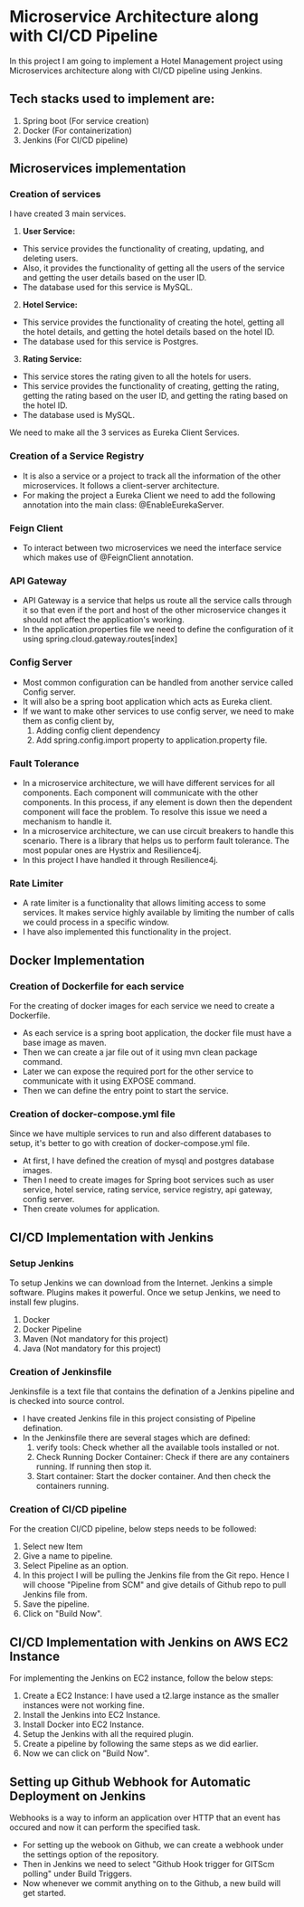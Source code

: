# Microservice Architecture along with CI/CD Pipeline

In this project I am going to implement a Hotel Management project using Microservices architecture along with CI/CD pipeline using Jenkins.

## Tech stacks used to implement are:

1. Spring boot (For service creation)
2. Docker (For containerization)
3. Jenkins (For CI/CD pipeline)

## Microservices implementation

### Creation of services

I have created 3 main services.

1. <b>User Service: </b>

- This service provides the functionality of creating, updating, and deleting users.
- Also, it provides the functionality of getting all the users of the service and getting the user details based on the user ID.
- The database used for this service is MySQL.

2. <b>Hotel Service:</b>

- This service provides the functionality of creating the hotel, getting all the hotel details, and getting the hotel details based on the hotel ID.
- The database used for this service is Postgres.

3. <b>Rating Service:</b>

- This service stores the rating given to all the hotels for users.
- This service provides the functionality of creating, getting the rating, getting the rating based on the user ID, and getting the rating based on the hotel ID.
- The database used is MySQL.

We need to make all the 3 services as Eureka Client Services.

### Creation of a Service Registry

- It is also a service or a project to track all the information of the other microservices. It follows a client-server architecture.
- For making the project a Eureka Client we need to add the following annotation into the main class: @EnableEurekaServer.

### Feign Client

- To interact between two microservices we need the interface service which makes use of @FeignClient annotation.

### API Gateway

- API Gateway is a service that helps us route all the service calls through it so that even if the port and host of the other microservice changes it should not affect the application's working.
- In the application.properties file we need to define the configuration of it using spring.cloud.gateway.routes[index]

### Config Server

- Most common configuration can be handled from another service called Config server.
- It will also be a spring boot application which acts as Eureka client.
- If we want to make other services to use config server, we need to make them as config client by,
  1. Adding config client dependency
  2. Add spring.config.import property to application.property file.

### Fault Tolerance

- In a microservice architecture, we will have different services for all components. Each component will communicate with the other components. In this process, if any element is down then the dependent component will face the problem. To resolve this issue we need a mechanism to handle it.
- In a microservice architecture, we can use circuit breakers to handle this scenario. There is a library that helps us to perform fault tolerance. The most popular ones are Hystrix and Resilience4j.
- In this project I have handled it through Resilience4j.

### Rate Limiter

- A rate limiter is a functionality that allows limiting access to some services. It makes service highly available by limiting the number of calls we could process in a specific window.
- I have also implemented this functionality in the project.

## Docker Implementation

### Creation of Dockerfile for each service

For the creating of docker images for each service we need to create a Dockerfile.

- As each service is a spring boot application, the docker file must have a base image as maven.
- Then we can create a jar file out of it using mvn clean package command.
- Later we can expose the required port for the other service to communicate with it using EXPOSE command.
- Then we can define the entry point to start the service.

### Creation of docker-compose.yml file

Since we have multiple services to run and also different databases to setup, it's better to go with creation of docker-compose.yml file.

- At first, I have defined the creation of mysql and postgres database images.
- Then I need to create images for Spring boot services such as user service, hotel service, rating service, service registry, api gateway, config server.
- Then create volumes for application.

## CI/CD Implementation with Jenkins

### Setup Jenkins

To setup Jenkins we can download from the Internet. Jenkins a simple software. Plugins makes it powerful. Once we setup Jenkins, we need to install few plugins.

1. Docker
2. Docker Pipeline
3. Maven (Not mandatory for this project)
4. Java (Not mandatory for this project)

### Creation of Jenkinsfile

Jenkinsfile is a text file that contains the defination of a Jenkins pipeline and is checked into source control.

- I have created Jenkins file in this project consisting of Pipeline defination.
- In the Jenkinsfile there are several stages which are defined:
  1. verify tools: Check whether all the available tools installed or not.
  2. Check Running Docker Container: Check if there are any containers running. If running then stop it.
  3. Start container: Start the docker container. And then check the containers running.

### Creation of CI/CD pipeline

For the creation CI/CD pipeline, below steps needs to be followed:

1. Select new Item
2. Give a name to pipeline.
3. Select Pipeline as an option.
4. In this project I will be pulling the Jenkins file from the Git repo. Hence I will choose "Pipeline from SCM" and give details of Github repo to pull Jenkins file from.
5. Save the pipeline.
6. Click on "Build Now".

## CI/CD Implementation with Jenkins on AWS EC2 Instance

For implementing the Jenkins on EC2 instance, follow the below steps:

1. Create a EC2 Instance: I have used a t2.large instance as the smaller instances were not working fine.
2. Install the Jenkins into EC2 Instance.
3. Install Docker into EC2 Instance.
4. Setup the Jenkins with all the required plugin.
5. Create a pipeline by following the same steps as we did earlier.
6. Now we can click on "Build Now".

## Setting up Github Webhook for Automatic Deployment on Jenkins

Webhooks is a way to inform an application over HTTP that an event has occured and now it can perform the specified task.

- For setting up the webook on Github, we can create a webhook under the settings option of the repository.
- Then in Jenkins we need to select "Github Hook trigger for GITScm polling" under Build Triggers.
- Now whenever we commit anything on to the Github, a new build will get started.
